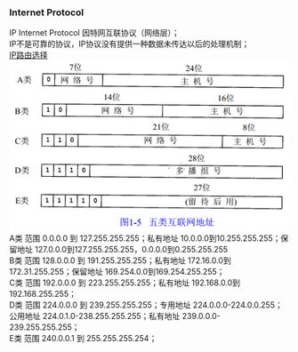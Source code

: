 ### Internet Protocol  
IP  Internet Protocol  因特网互联协议（网络层）；  
IP不是可靠的协议，IP协议没有提供一种数据未传达以后的处理机制；  
[IP路由选择](../library/IP_Router.md)   
![五类互联网地址](../ImageFiles/IP_001.png)  
A类 范围 0.0.0.0 到 127.255.255.255；私有地址 10.0.0.0到10.255.255.255；保留地址 127.0.0.0到127.255.255.255，0.0.0.0到0.255.255.255    
B类 范围 128.0.0.0 到 191.255.255.255；私有地址 172.16.0.0到172.31.255.255；保留地址 169.254.0.0到169.254.255.255；  
C类 范围 192.0.0.0 到 223.255.255.255；私有地址 192.168.0.0到192.168.255.255；  
D类 范围 224.0.0.0 到 239.255.255.255；专用地址 224.0.0.0-224.0.0.255；公用地址 224.0.1.0-238.255.255.255；私有地址 239.0.0.0-239.255.255.255；    
E类 范围 240.0.0.1 到 255.255.255.254；  

